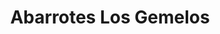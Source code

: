 ---
title: "Abarrotes Los Gemelos"
url: /san-luis-de-lozada/abarrotes-los-gemelos/
shop: Lebensmittel
---